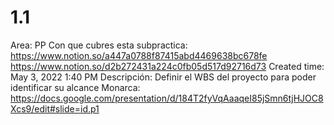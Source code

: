 # 1.1

Area: PP
Con que cubres esta subpractica: https://www.notion.so/a447a0788f87415abd4469638bc678fe 
https://www.notion.so/d2b272431a224c0fb05d517d92716d73 
Created time: May 3, 2022 1:40 PM
Descripción: Definir el WBS del proyecto para poder identificar su alcance 
Monarca: https://docs.google.com/presentation/d/184T2fyVqAaaqeI85jSmn6tjHJOC8Xcs9/edit#slide=id.p1